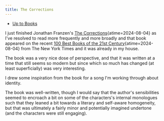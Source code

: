 ```yaml
---
title: The Corrections
---
```


- [Up to Books](books)

I just finished Jonathan Franzen's
[The Corrections](https://www.amazon.com/Corrections-Novel-Jonathan-Franzen/dp/0312421273 "The Corrections: A Novel: Franzen, Jonathan: 9780312421274: Amazon.com: Books"){atime=2024-08-04}
as I've resolved to read more frequently and more broadly
and that book appeared on the recent
[100 Best Books of the 21st Century](https://www.nytimes.com/interactive/2024/books/best-books-21st-century.html "100 Best Books of the 21st Century - The New York Times"){atime=2024-08-04}
from The New York Times and it was already in my house.

The book was a very nice dose of perspective, and that it was written at a time
that still seems so modern but since which so much has changed (at least
superficially) was very interesting.

I drew some inspiration from the book for a song I'm working through about
identity.

The book was well-written, though I would say that the author's sensibilities
seemed to encroach a bit on some of the characters's internal monologues such
that they leaned a bit towards a literary and self-aware homogeneity,
but that was ultimately a fairly minor and potentially imagined undertone
(and the characters were still engaging).
